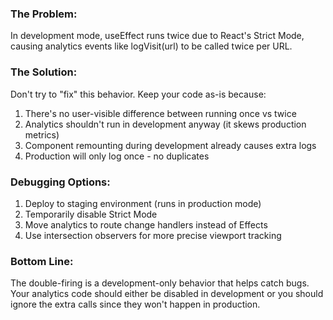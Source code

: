 

### The Problem: 
In development mode, useEffect runs twice due to React's Strict Mode, causing analytics events like logVisit(url) to be called twice per URL.

### The Solution: 
Don't try to "fix" this behavior. Keep your code as-is because:

1. There's no user-visible difference between running once vs twice
2. Analytics shouldn't run in development anyway (it skews production metrics)
3. Component remounting during development already causes extra logs
4. Production will only log once - no duplicates

### Debugging Options:
1. Deploy to staging environment (runs in production mode)
2. Temporarily disable Strict Mode
3. Move analytics to route change handlers instead of Effects
4. Use intersection observers for more precise viewport tracking

### Bottom Line: 
The double-firing is a development-only behavior that helps catch bugs. Your analytics code should either be disabled in development or you should ignore the extra calls since they won't happen in production.